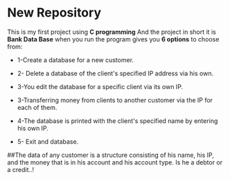 # New Repository
This is my first project using **C programming** And the project in short it is **Bank Data Base** when you run the program gives you **6 options** to choose from:

* 1-Create a database for a new customer.

* 2- Delete a database of the client's specified IP address via his own.

* 3-You edit the database for a specific client via its own IP.

* 3-Transferring money from clients to another customer via the IP for each of them.

* 4-The database is printed with the client's specified name by entering his own IP.

* 5- Exit and database.

##The data of any customer is a structure consisting of his name, his IP, and the money that is in his account and his account type. Is he a debtor or a credit..!
